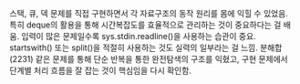 스택, 큐, 덱 문제를 직접 구현하면서 각 자료구조의 동작 원리를 몸에 익힐 수 있었음.
특히 deque의 활용을 통해 시간복잡도를 효율적으로 관리하는 것이 중요하다는 걸 배움.
입력이 많은 문제일수록 sys.stdin.readline()을 사용하는 습관이 중요.
startswith() 또는 split()을 적절히 사용하는 것도 실력의 일부라는 걸 느낌.
분해합(2231) 같은 문제를 통해 단순 반복을 통한 완전탐색의 구조를 익혔고, 구현 문제에서 단계별 처리 흐름을 잘 잡는 것이 핵심임을 다시 확인함.
